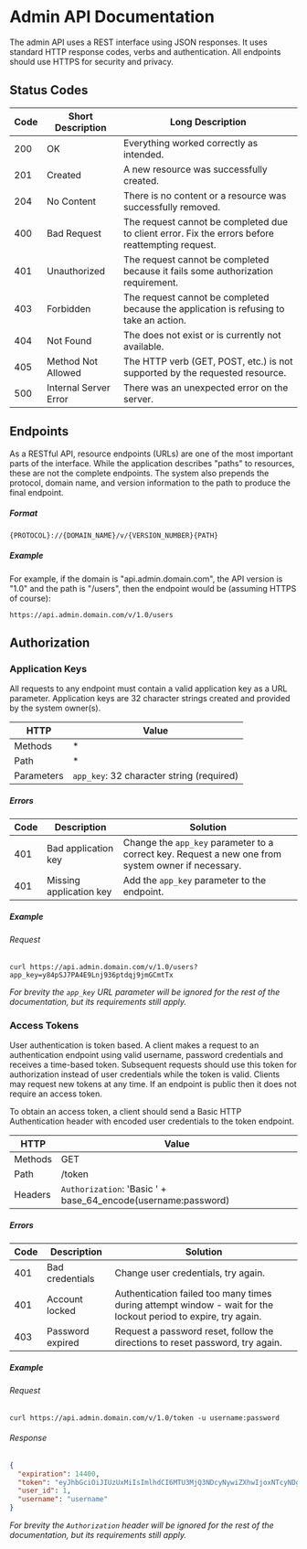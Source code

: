 # Admin API Documentation

The admin API uses a REST interface using JSON responses. It uses standard HTTP response codes, verbs and authentication. All endpoints should use HTTPS for security and privacy.


## Status Codes

| Code | Short Description     | Long Description                                                                                 |
| ---- | --------------------- | ------------------------------------------------------------------------------------------------ |
| 200  | OK                    | Everything worked correctly as intended.                                                         |
| 201  | Created               | A new resource was successfully created.                                                         |
| 204  | No Content            | There is no content or a resource was successfully removed.                                      |
| 400  | Bad Request           | The request cannot be completed due to client error. Fix the errors before reattempting request. |
| 401  | Unauthorized          | The request cannot be completed because it fails some authorization requirement.                 |
| 403  | Forbidden             | The request cannot be completed because the application is refusing to take an action.           |
| 404  | Not Found             | The does not exist or is currently not available.                                                |
| 405  | Method Not Allowed    | The HTTP verb (GET, POST, etc.) is not supported by the requested resource.                      |
| 500  | Internal Server Error | There was an unexpected error on the server.                                                     |


## Endpoints

As a RESTful API, resource endpoints (URLs) are one of the most important parts of the interface. While the application describes "paths" to resources, these are not the complete endpoints. The system also prepends the protocol, domain name, and version information to the path to produce the final endpoint.

##### Format

```
{PROTOCOL}://{DOMAIN_NAME}/v/{VERSION_NUMBER}{PATH}
```

##### Example

For example, if the domain is "api.admin.domain.com", the API version is "1.0" and the path is "/users", then the endpoint would be (assuming HTTPS of course):

```
https://api.admin.domain.com/v/1.0/users
```


## Authorization
 
### Application Keys

All requests to any endpoint must contain a valid application key as a URL parameter. Application keys are 32 character strings created and provided by the system owner(s).

| HTTP       | Value                                     |
| ---------- | ----------------------------------------- | 
| Methods    | *                                         | 
| Path       | *                                         |
| Parameters | `app_key`: 32 character string (required) |

##### Errors

| Code | Description             | Solution                                                                                           |
| ---- | ----------------------- | -------------------------------------------------------------------------------------------------- |
| 401  | Bad application key     | Change the `app_key` parameter to a correct key. Request a new one from system owner if necessary. | 
| 401  | Missing application key | Add the `app_key` parameter to the endpoint.                                                       | 

##### Example

###### Request

```ssh
curl https://api.admin.domain.com/v/1.0/users?app_key=y84pSJ7PA4E9Lnj936ptdqj9jmGCmtTx
```

_For brevity the `app_key` URL parameter will be ignored for the rest of the documentation, but its requirements still apply._

### Access Tokens

User authentication is token based. A client makes a request to an authentication endpoint using valid username, password credentials and receives a time-based token. Subsequent requests should use this token for authorization instead of user credentials while the token is valid. Clients may request new tokens at any time. If an endpoint is public then it does not require an access token.

To obtain an access token, a client should send a Basic HTTP Authentication header with encoded user credentials to the token endpoint.

| HTTP       | Value                                                         |
| ---------- | ------------------------------------------------------------- | 
| Methods    | GET                                                           | 
| Path       | /token                                                        |
| Headers    | `Authorization`: 'Basic ' + base_64_encode(username:password) |

##### Errors

| Code | Description      | Solution                                                                                                       |
| ---- | ---------------- | -------------------------------------------------------------------------------------------------------------- |
| 401  | Bad credentials  | Change user credentials, try again.                                                                            | 
| 401  | Account locked   | Authentication failed too many times during attempt window - wait for the lockout period to expire, try again. |
| 403  | Password expired | Request a password reset, follow the directions to reset password, try again.                                  |

##### Example

###### Request

```ssh
curl https://api.admin.domain.com/v/1.0/token -u username:password
```

###### Response

```json
{
  "expiration": 14400,
  "token": "eyJhbGciOiJIUzUxMiIsImlhdCI6MTU3MjQ3NDcyNywiZXhwIjoxNTcyNDg5MTI3fQ.eyJpZCI6MSwidHlwZSI6ImFkbWluaXN0cmF0b3IifQ.5dkEEbWNMxtHxS_nuk-m0zIY37jlmBHBREB9gKHwLWXIN-ic6EdXxhhIvEFZJYnR3rnNsIlZjTBLOMb21dMwtg",
  "user_id": 1,
  "username": "username"
}
```

_For brevity the `Authorization` header will be ignored for the rest of the documentation, but its requirements still apply._
